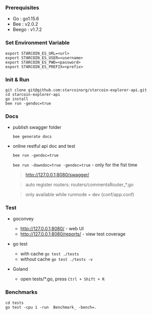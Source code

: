 ### Prerequisites

- Go        : go1.15.6
- Bee       : v2.0.2 
- Beego     : v1.7.2

### Set Environment Variable

```
export STARCOIN_ES_URL=<url>
export STARCOIN_ES_USER=<username>
export STARCOIN_ES_PWD=<password>
export STARCOIN_ES_PREFIX=<prefix>
```

### Init & Run

```
git clone git@github.com:starcoinorg/starcoin-explorer-api.git
cd starcoin-explorer-api
go install
bee run -gendoc=true
```

### Docs

- publish swagger folder

    `bee generate docs`

- online restful api doc and test

    `bee run -gendoc=true` 
    
    `bee run -downdoc=true -gendoc=true`  - only for the fist time 
    
    > http://127.0.0.1:8080/swagger/ 
    
    > auto register routers: routers/commentsRouter_*.go 
    
    > only available while runmode = dev (conf/app.conf)


### Test
- goconvey
    - http://127.0.0.1:8080/ - web UI
    - http://127.0.0.1:8080/reports/ - view test coverage

- go test
    - with cache
        `go test ./tests`
    - without cache
        `go test ./tests -v` 

- Goland
    - open tests/*.go, press `Ctrl + Shift + R`


### Benchmarks
```
cd tests
go test -cpu 1 -run  Benchmark_ -bench=.
```
 